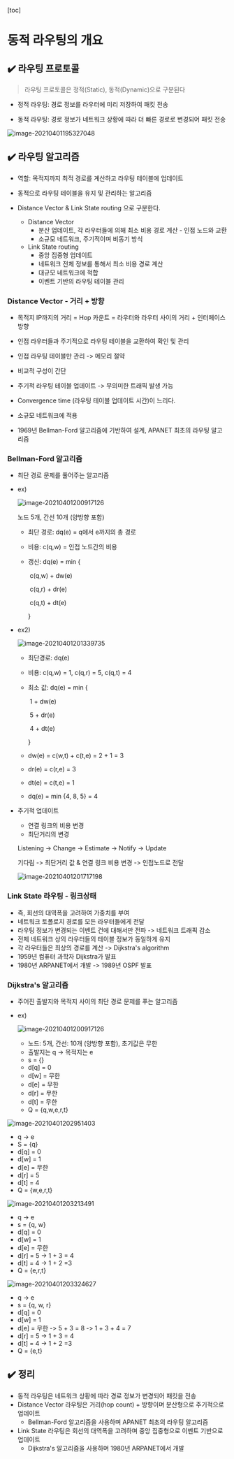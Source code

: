 [toc]

# 동적 라우팅의 개요

## :heavy_check_mark: 라우팅 프로토콜

> 라우팅 프로토콜은 정적(Static), 동적(Dynamic)으로 구분된다

- 정적 라우팅: 경로 정보를 라우터에 미리 저장하여 패킷 전송

- 동적 라우팅: 경로 정보가 네트워크 상황에 따라 더 빠른 경로로 변경되어 패킷 전송

![image-20210401195327048](assets/image-20210401195327048.png)








## :heavy_check_mark: 라우팅 알고리즘

- 역할: 목적지까지 최적 경로를 계산하고 라우팅 테이블에 업데이트

- 동적으로 라우팅 테이블을 유지 및 관리하는 알고리즘

- Distance Vector & Link State routing 으로 구분한다.
  - Distance Vector
    - 분산 업데이트, 각 라우터들에 의해 최소 비용 경로 계산 - 인접 노드와 교환
    - 소규모 네트워크, 주기적이며 비동기 방식
  - Link State routing 
    - 중앙 집중형 업데이트
    - 네트워크 전체 정보를 통해서 최소 비용 경로 계산
    - 대규모 네트워크에 적합
    - 이벤트 기반의 라우팅 테이블 관리



### Distance Vector - 거리 + 방향

- 목적지 IP까지의 거리 = Hop 카운트 = 라우터와 라우터 사이의 거리 + 인터페이스 방향
- 인접 라우터들과 주기적으로 라우팅 테이블을 교환하여 확인 및 관리
- 인접 라우팅 테이블만 관리 -> 메모리 절약

- 비교적 구성이 간단
- 주기적 라우팅 테이블 업데이트 -> 무의미한 트래픽 발생 가능
- Convergence time (라우팅 테이블 업데이트 시간)이 느리다.

- 소규모 네트워크에 적용
- 1969년 Bellman-Ford 알고리즘에 기반하여 설계, APANET 최초의 라우팅 알고리즘



### Bellman-Ford 알고리즘

- 최단 경로 문제를 풀어주는 알고리즘

- ex) 

  ![image-20210401200917126](assets/image-20210401200917126.png)

  노드 5개, 간선 10개 (양방향 포함)

  - 최단 경로: dq(e) = q에서 e까지의 총 경로

  - 비용: c(q,w) = 인접 노드간의 비용

  - 갱신: dq(e) = min {

    ​	c(q,w) + dw(e)

    ​	c(q,r) + dr(e)

    ​	c(q,t) + dt(e)

    }

- ex2) 

  ![image-20210401201339735](assets/image-20210401201339735.png)

  - 최단경로: dq(e)

  - 비용: c(q,w) = 1, c(q,r) = 5, c(q,t) = 4

  - 최소 값: dq(e) = min {

    ​	1 + dw(e)

    ​	5 + dr(e)

    ​	4 + dt(e)

    }

  - dw(e) = c(w,t) + c(t,e) = 2 + 1 = 3
  - dr(e) = c(r,e) = 3
  - dt(e) = c(t,e) = 1
  - dq(e) = min {4, 8, 5} = 4

- 주기적 업데이트

  - 연결 링크의 비용 변경
  - 최단거리의 변경

  Listening -> Change -> Estimate -> Notify -> Update

  기다림 -> 최단거리 값 & 연결 링크 비용 변경 -> 인접노드로 전달

  ![image-20210401201717198](assets/image-20210401201717198.png)





###  Link State 라우팅 - 링크상태

- 즉, 회선의 대역폭을 고려하여 가중치를 부여
- 네트워크 토폴로지 경로를 모든 라우터들에게 전달
- 라우팅 정보가 변경되는 이벤트 건에 대해서만 전파 -> 네트워크 트래픽 감소
- 전체 네트워크 상의 라우터들의 테이블 정보가 동일하게 유지
- 각 라우터들은 최상의 경로를 계산 -> Dijkstra's algorithm
- 1959년 컴퓨터 과학자 Dijkstra가 발표
- 1980년 ARPANET에서 개발 -> 1989년 OSPF 발표



### Dijkstra's 알고리즘

- 주어진 출발지와 목적지 사이의 최단 경로 문제를 푸는 알고리즘

- ex) 

  ![image-20210401200917126](assets/image-20210401200917126.png)

  - 노드: 5개, 간선: 10개 (양방향 포함), 초기값은 무한
  - 출발지는 q -> 목적지는 e
  - s = {}
  - d[q] = 0
  - d[w] = 무한
  - d[e] = 무한
  - d[r] = 무한
  - d[t] = 무한
  - Q = {q,w,e,r,t}

 ![image-20210401202951403](assets/image-20210401202951403.png)

- q -> e
- S = {q}
- d[q] = 0
- d[w] = 1
- d[e] = 무한
- d[r] = 5
- d[t] = 4
- Q = {w,e,r,t}



![image-20210401203213491](assets/image-20210401203213491.png)

- q -> e
- s = {q, w}
- d[q] = 0
- d[w] = 1
- d[e] = 무한
- d[r] = 5 -> 1 + 3 = 4
- d[t] = 4 -> 1 + 2 =3
- Q = {e,r,t}



![image-20210401203324627](assets/image-20210401203324627.png)

- q -> e
- s = {q, w, r}
- d[q] = 0
- d[w] = 1
- d[e] = 무한 -> 5 + 3 = 8 -> 1 + 3 + 4 = 7
- d[r] = 5 -> 1 + 3 = 4
- d[t] = 4 -> 1 + 2 =3
- Q = {e,t}





## :heavy_check_mark: 정리

- 동적 라우팅은 네트워크 상황에 따라 경로 정보가 변경되어 패킷을 전송
- Distance Vector 라우팅은 거리(hop count) + 방향이며 분산형으로 주기적으로 업데이트
  - Bellman-Ford 알고리즘을 사용하며 APANET 최초의 라우팅 알고리즘
- Link State 라우팅은 회선의 대역폭을 고려하며 중앙 집중형으로 이벤트 기반으로 업데이트
  - Dijkstra's 알고리즘을 사용하며 1980년 ARPANET에서 개발